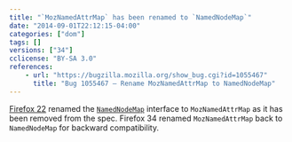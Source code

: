 ```yaml
---
title: "`MozNamedAttrMap` has been renamed to `NamedNodeMap`"
date: "2014-09-01T22:12:15-04:00"
categories: ["dom"]
tags: []
versions: ["34"]
cclicense: "BY-SA 3.0"
references:
    - url: "https://bugzilla.mozilla.org/show_bug.cgi?id=1055467"
      title: "Bug 1055467 – Rename MozNamedAttrMap to NamedNodeMap"
---
```

[Firefox 22](https://www.fxsitecompat.com/en-CA/docs/2013/namednodemap-has-been-renamed-to-moznamedattrmap/) renamed the [`NamedNodeMap`](https://developer.mozilla.org/en-US/docs/Web/API/NamedNodeMap) interface to `MozNamedAttrMap` as it has been removed from the spec. Firefox 34 renamed `MozNamedAttrMap` back to `NamedNodeMap` for backward compatibility.
